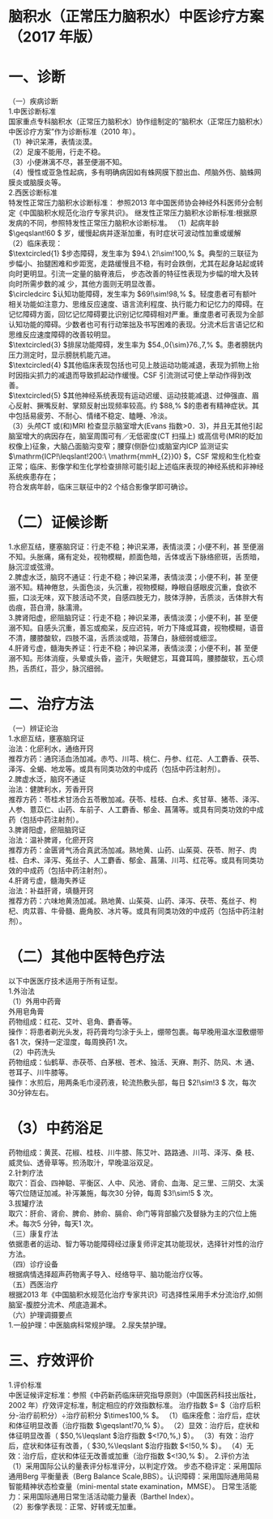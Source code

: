 # 脑积水（正常压力脑积水）中医诊疗方案 （2017 年版）  
# 一、诊断  
（一）疾病诊断  
1.中医诊断标准  
国家重点专科脑积水（正常压力脑积水）协作组制定的“脑积水（正常压力脑积水）中医诊疗方案”作为诊断标准（2010 年）。  
（1）神识呆滞，表情淡漠。  
（2）足废不能用，行走不稳。  
（3）小便淋漓不尽，甚至便溺不知。  
（4）慢性或亚急性起病，多有明确病因如有蛛网膜下腔出血、颅脑外伤、脑蛛网膜炎或脑膜炎等。  
2.西医诊断标准  
特发性正常压力脑积水诊断标准： 参照2013 年中国医师协会神经外科医师分会制定《中国脑积水规范化治疗专家共识》。 继发性正常压力脑积水诊断标准:根据原发病的不同，参照特发性正常压力脑积水诊断标准。 （1）起病年龄 $\geqslant\!60 $ 岁，缓慢起病并逐渐加重，有时症状可波动性加重或缓解  
（2）临床表现：  
$\textcircled{1} $步态障碍，发生率为 $94.\ 2\!\sim\!100\,\% $。典型的三联征为步幅小、抬腿困难和步距宽，走路缓慢且不稳，有时会跌倒，尤其在起身站起或转向时更明显。引流一定量的脑脊液后， 步态改善的特征性表现为步幅的增大及转向时所需步数的减 少，其他方面则无明显改善。  
$\circledcirc $认知功能障碍，发生率为 $69\!\sim\!98\,\% $。轻度患者可有额叶相关功能如注意力、思维反应速度、语言流利程度、执行能力和记忆力的障碍。在记忆障碍方面，回忆记忆障碍要比识别记忆障碍相对严重。重度患者可表现为全部认知功能的障碍。少数者也可有行动笨拙及书写困难的表现。分流术后言语记忆和思维反应速度障碍的改善较明显。  
$\textcircled{3} $排尿功能障碍，发生率为 $54.\,0{\sim}76.\,7\,\% $。患者膀胱内压力测定时，显示膀胱机能亢进。  
$\textcircled{4} $其他临床表现包括也可见上肢运动功能减退，表现为抓物上抬时因指尖抓力的减退而导致抓起动作缓慢。CSF 引流测试可使上举动作得到改善。  
$\textcircled{5} $其他神经系统表现有运动迟缓、运动技能减退、过伸强直、眉心反射、撅嘴反射、掌颏反射出现频率较高。约 $88\,\% $的患者有精神症状。其中包括易疲劳、不耐心、情绪不稳定、瞌睡、冷淡。  
（3）头颅CT 或(和)MRI 检查显示脑室增大(Evans 指数>0．3)，并且无其他引起脑室增大的病因存在，脑室周围可有／无低密度(CT 扫描上) 或高信号(MRI的眨加权像上)征象，大脑凸面脑沟变窄；腰穿(侧卧位)或脑室内ICP 监测证实 $\mathrm{ICP\!\leqslant\!200\:\ \mathrm{mmH_{2}}0} $，CSF 常规和生化检查正常；临床、影像学和生化学检查排除可能引起上述临床表现的神经系统和非神经系统疾患存在；  
符合发病年龄，临床三联征中的2 个结合影像学即可确诊。  
#    （二）证候诊断  
1.水瘀互结，壅塞脑窍证：行走不稳；神识呆滞，表情淡漠；小便不利，甚 至便溺不知。头胀痛，痛有定处，视物模糊，颜面色暗，舌体或舌下脉络瘀斑，舌质暗，脉沉涩或弦滑。  
2.脾虚水泛，脑窍不通证：行走不稳；神识呆滞，表情淡漠；小便不利，甚 至便溺不知。精神倦怠，头面色淡，头沉重，视物模糊，睁眼自感眼皮沉重，食欲不振，口淡无味，双下肢活动不灵，自感四肢无力，肢体浮肿，舌质淡，舌体胖大有齿痕，苔白滑，脉濡滑。  
3.脾肾阳虚，瘀阻脑窍证：行走不稳；神识呆滞，表情淡漠；小便不利，甚 至便溺不知。自感头沉重，善忘或痴呆，反应迟钝，听力下降或耳聋，视物模糊，语音不清，腰膝酸软，四肢不温，舌质淡或暗，苔薄白，脉细弱或细涩。  
4.肝肾亏虚，髓海失养证：行走不稳；神识呆滞，表情淡漠；小便不利，甚 至便溺不知。形体消瘦，头晕或头昏，盗汗，失眠健忘，耳聋耳鸣，腰膝酸软，五心烦热，舌质红，苔少，脉沉细弱。  
# 二、治疗方法  
（一）辨证论治  
1.水瘀互结，壅塞脑窍证  
治法：化瘀利水，通络开窍  
推荐方药：通窍活血汤加减。赤芍、川芎、桃仁、丹参、红花、人工麝香、茯苓、泽泻、全蝎、地龙等。或具有同类功效的中成药（包括中药注射剂）。  
2.脾虚水泛，脑窍不通证  
治法：健脾利水，芳香开窍  
推荐方药：苓桂术甘汤合五苓散加减。茯苓、桂枝、白术、炙甘草、猪苓、泽泻、人参、薏苡仁、山药、车前子、人工麝香、郁金、菖蒲等。或具有同类功效的中成药（包括中药注射剂）。  
3.脾肾阳虚，瘀阻脑窍证  
治法：温补脾肾，化瘀开窍  
推荐方药：金匮肾气汤合真武汤加减。熟地黄、山药、山茱萸、茯苓、附子、肉桂、白术、泽泻、菟丝子、人工麝香、郁金、菖蒲、川芎、红花等。或具有同类功效的中成药（包括中药注射剂）。  
4.肝肾亏虚，髓海失养证  
治法：补益肝肾，填髓开窍  
推荐方药：六味地黄汤加减。熟地黄、山茱萸、山药、泽泻、茯苓、菟丝子、枸杞、肉苁蓉、牛骨髓、鹿角胶、冰片等。或具有同类功效的中成药（包括中药注射剂）。  
#    （二）其他中医特色疗法  
以下中医医疗技术适用于所有证型。  
1.外治法  
（1）外用中药膏  
外用皂角膏  
药物组成：红花、艾叶、皂角、麝香等。  
操作：将患者剃光头发，将药膏均匀涂于头上，绷带包裹。每早晚用温水湿敷绷带各1 次，保持一定湿度，每周换药1 次。  
（2）中药洗头  
药物组成：仙鹤草、赤茯苓、白茅根、苍术、独活、天麻、荆芥、防风、木 通、苍耳子、川牛膝等。  
操作：水煎后，用两条毛巾浸药液，轮流热敷头部，每日 $2\!\sim\!3 $ 次，每次30分钟左右。  
# （3）中药浴足  
药物组成：黄芪、花椒、桂枝、川牛膝、陈艾叶、路路通、川芎、泽泻、桑 枝、威灵仙、透骨草等。煎汤取汁，早晚温浴双足。  
2.针刺疗法  
取穴：百会、四神聪、平衡区、人中、风池、肾俞、血海、足三里、三阴交、太溪等穴位随证加减。补泻兼施，每次30 分钟，每周 $3\!\sim\!5 $ 次。  
3.拔罐疗法  
取穴：肝俞、肾俞、脾俞、肺俞、膈俞、命门等背部腧穴及督脉为主的穴位上施术。每次5 分钟，每天1 次。  
（三）康复疗法  
依据患者的运动、智力等功能障碍经过康复师评定其功能现状，选择针对性的治疗方法。  
（四）诊疗设备  
根据病情选择超声药物离子导入、经络导平、脑功能治疗仪等。  
（五）西医治疗  
根据2013 年《中国脑积水规范化治疗专家共识》可选择性采用手术分流治疗,如侧脑室-腹腔分流术、颅底造漏术。  
（六）护理调摄要点  
1.一般护理：中医脑病科常规护理。 2.尿失禁护理。  
# 三、疗效评价  
1.评价标准  
中医证候评定标准：参照《中药新药临床研究指导原则》（中国医药科技出版社，2002 年）疗效评定标准，制定相应的疗效指数标准。 治疗指数 $= $（治疗后积分-治疗前积分）÷治疗前积分 $\times100\,\% $。 （1）临床痊愈：治疗后，症状和体征明显改善（治疗指数 $\geqslant\!70\,\% $）。 （2）显效：治疗后，症状和体征明显改善（ $50\,\%\leqslant $治疗指数 $<\!70\,\%\,) $）。 （3）有效：治疗后，症状和体征有改善，（ $30\,\%\leqslant $治疗指数 $<\!50\,\% $）。 （4）无效：治疗后，症状和体征无改善或加重（治疗指数 $<\!30\,\% $）。 2.评价方法 （1）采用国际公认的量表评分标准评分，以判定疗效。 步态不稳评定：采用国际通用Berg 平衡量表（Berg Balance Scale,BBS）。认识障碍：采用国际通用简易智能精神状态检查量（mini-mental state examination，MMSE）。 日常生活能力：采用国际通用日常生活活动能力量表（Barthel Index）。  
（2）影像学表现：正常、好转或无加重。  